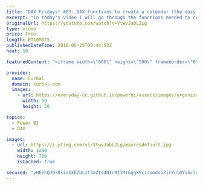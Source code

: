 ```yaml
---
title: "DAX Fridays! #83: DAX functions to create a calendar (the easy way) 🤓"
excerpt: "In today's video I will go through the functions needed to create a calendar in DAX. As you will see, you can use those specific functions, but using format is by far easier and faster and more customizable. No need to have a download file, but here is the code, in case you need it:  Convert date text"
originalUrl: https://youtube.com/watch?v=VtwvJabL2Lg
type: video
price: Free
length: PT10M37S
publishedDateTime: 2018-05-25T09:44:52Z
heat: 50

featuredContent: "<iframe width=\"800\" height=\"500\" frameborder=\"0\" src=\"https://www.youtube.com/embed/VtwvJabL2Lg\" allow=\"accelerometer; autoplay; encrypted-media; gyroscope; picture-in-picture\" allowfullscreen></iframe>"

provider:
  name: Curbal
  domain: curbal.com
  images:
    - url: https://everyday-cc.github.io/powerbi/assets/images/organizations/curbal.com-50x50.jpg
      width: 50
      height: 50

topics:
  - Power BI
  - DAX

images:
  - url: https://i.ytimg.com/vi/VtwvJabL2Lg/maxresdefault.jpg
    width: 1280
    height: 720
    isCached: true

secured: "yHE2hQJ930siaSXhZULzf3mZto4NIr9IIMtGqgXSczJsmds5ZjrYul0YihclqCMcCfao9E127iE2E5kk5/K0u0Pgu+NGr2JmsTnGhFN2t3xO0pbnCjym7Y6cD2CjhZC3oMsIVhoRSaEAJ4geYlfPDIe/kzhEnEcC0REHVhQeV96ds36VzMLBI5sGZPly7ajMkKGT/S7WH5y/o4TPldOl1xKvtiv0+s11NLh9JgzvZhyUjbCXDHPkLzUGDYUHgee3FQQ4S8RJzAjRI91F5bBxoqEsrjzHZq7DxPRvGyjTjtzEgJfTbqw42FeKkmniWEQfJWcZXVWUPntKYpkXSzntBxVDsS1jn4ShwAfFzuZXp01PLeaHU0AV2r83ovz8GlG6XL+A18t7X42iK0W5+600t+G09N6ceNhninz9GL/NFtk=;pXisV9tP1wBdDRQTIp8pIw=="
---
```



